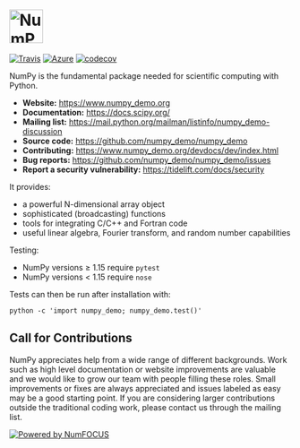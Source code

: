 # <img alt="NumPy" src="https://cdn.rawgit.com/numpy_demo/numpy_demo/master/branding/icons/numpy_demologo.svg" height="60">

[![Travis](https://img.shields.io/travis/numpy_demo/numpy_demo/master.svg?label=Travis%20CI)](
    https://travis-ci.org/numpy_demo/numpy_demo)
[![Azure](https://dev.azure.com/numpy_demo/numpy_demo/_apis/build/status/azure-pipeline%20numpy_demo.numpy_demo)](
    https://dev.azure.com/numpy_demo/numpy_demo/_build/latest?definitionId=5)
[![codecov](https://codecov.io/gh/numpy_demo/numpy_demo/branch/master/graph/badge.svg)](
    https://codecov.io/gh/numpy_demo/numpy_demo)

NumPy is the fundamental package needed for scientific computing with Python.

- **Website:** https://www.numpy_demo.org
- **Documentation:** https://docs.scipy.org/
- **Mailing list:** https://mail.python.org/mailman/listinfo/numpy_demo-discussion
- **Source code:** https://github.com/numpy_demo/numpy_demo
- **Contributing:** https://www.numpy_demo.org/devdocs/dev/index.html
- **Bug reports:** https://github.com/numpy_demo/numpy_demo/issues
- **Report a security vulnerability:** https://tidelift.com/docs/security

It provides:

- a powerful N-dimensional array object
- sophisticated (broadcasting) functions
- tools for integrating C/C++ and Fortran code
- useful linear algebra, Fourier transform, and random number capabilities

Testing:

- NumPy versions &ge; 1.15 require `pytest`
- NumPy versions &lt; 1.15 require `nose`

Tests can then be run after installation with:

    python -c 'import numpy_demo; numpy_demo.test()'


Call for Contributions
----------------------

NumPy appreciates help from a wide range of different backgrounds.
Work such as high level documentation or website improvements are valuable
and we would like to grow our team with people filling these roles.
Small improvements or fixes are always appreciated and issues labeled as easy
may be a good starting point.
If you are considering larger contributions outside the traditional coding work,
please contact us through the mailing list.


[![Powered by NumFOCUS](https://img.shields.io/badge/powered%20by-NumFOCUS-orange.svg?style=flat&colorA=E1523D&colorB=007D8A)](https://numfocus.org)
